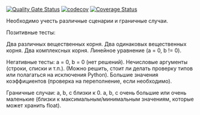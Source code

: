 [![Quality Gate Status](https://sonarcloud.io/api/project_badges/measure?project=mrryaboev_quadratic_equation_new&metric=alert_status)](https://sonarcloud.io/summary/new_code?id=mrryaboev_quadratic_equation_new) [![codecov](https://codecov.io/gh/mrryaboev/quadratic_equation_new/graph/badge.svg?token=X8JAINLRMC)](https://codecov.io/gh/mrryaboev/quadratic_equation_new) [![Coverage Status](https://coveralls.io/repos/github/mrryaboev/quadratic_equation_new/badge.svg?branch=main)](https://coveralls.io/github/mrryaboev/quadratic_equation_new?branch=main)




Необходимо учесть различные сценарии и граничные случаи.

Позитивные тесты:

Два различных вещественных корня.
Два одинаковых вещественных корня.
Два комплексных корня.
Линейное уравнение (a = 0, b != 0).

Негативные тесты:
a = 0, b = 0 (нет решений).
Нечисловые аргументы (строки, списки и т.п.). (Можно решить, стоит ли делать проверку типов или полагаться на исключения Python).
Большие значения коэффициентов (проверка на переполнение, если необходимо).


Граничные случаи:
a, b, c близки к 0.
a, b, c очень большие или очень маленькие (близки к максимальным/минимальным значениям, которые может хранить float).

